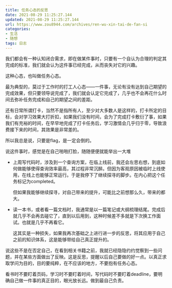 ```yaml
---
title: 任务心态的反思
date: 2021-08-29 11:25:27.144
updated: 2021-08-29 11:25:27.144
url: https://www.zou8944.com/archives/ren-wu-xin-tai-de-fan-si
categories: 
- 生活
- 随想
tags: 日志
---
```


我们都会有一种认知闭合需求，即在做某件事时，只要有一个自认为合理的判定其完成的标准，我们就会认为这件事已经完成，从而丧失对它的兴趣。

这种心态，也叫做任务心态。

<!-- more -->

最为典型的，莫过于工作时的打工人心态——一件事，无论有没有达到自己期望的完成效果，但只要领导说完成了，我们就会认定它完成了，几乎也不会再花什么时间去弥补任务完成和自己的期望之间的差距。

还有日常所谓打卡，当然不是指所有人，至少对大多数人是这样的，打卡所定的目标，会对学习效果大打折扣，如果我们没有时间，会为了完成打卡敷衍了事，如果我们有充裕的时间，在早早地完成了打卡任务后，学习激情会几乎归于零，导致浪费接下来的时间，其效果是非常差的。

所以我总是说，只要是flag，是一定会倒的。

说这件事时，感觉是在自己啪啪打脸，随随便便就能举出一大堆

- 上周写代码时，涉及到一个查询方案，在临上线前，我还会左思右想，到底如何做能够使得查询效率最高，其过程非常沉醉。但因为客观原因被临时上线使用，在线上也能够正常运行。于是我停下了继续探寻的脚步。在内心把这个任务标记为completed。

    但如果我能够继续探寻，对自己带来的提升，可能比之前想那么久，带来的都大。

- 读一本书，或者看一篇文档时，我通常是以一篇笔记或大纲梳理结尾。完成后就几乎不会再去碰它了，直到以后用到，这种时候差不多就是下次换工作面试。也就是几乎不再看它。

    这其实是一种损失，如果我再次基础之上进行进一步的反思，将其应用于自己之前的知识体系，这是能够带给自己真正提升的。

说这些不是在否定自己，在看到相关书籍之前，我就已经隐隐约约觉察到一些问题，并在某些方面做出了反映。这是反思，提醒以后自己要做的好一点。以真正求取学问为目的，目的要纯粹，在不应该的地方，不要抱有任务心态。

看书时不要盯着页码，学习时不要盯着时间，写代码时不要盯着deadline，要明确自己做一件事的真正目的，眼光放长远。做到最自己负责。